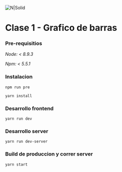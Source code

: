 ![N|Solid](https://static.acaula.com.ar/center/AR/180-digital-house-43cb5b1f-b336-4f72-a772-a99ed3e54037-logo-200x200.jpg)

# Clase 1 - Grafico de barras



### Pre-requisitios

_Node: < 8.9.3_

_Npm: < 5.5.1_

### Instalacion

`npm run pre`

`yarn install`

### Desarrollo frontend

`yarn run dev`

### Desarrollo server

`yarn run dev-server`

### Build de produccion y correr server

`yarn start`
